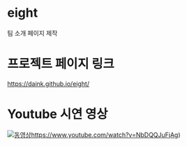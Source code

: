 # eight
팀 소개 페이지 제작

# 프로젝트 페이지 링크
https://daink.github.io/eight/

# Youtube 시연 영상
[![동영상](https://user-images.githubusercontent.com/26786677/278870957-68e9ac63-3580-47e5-a949-34a9776f559e.png)](https://www.youtube.com/watch?v=NbDQQJuFjAg)https://www.youtube.com/watch?v=NbDQQJuFjAg)
